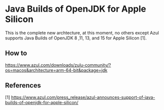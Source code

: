 # Java Builds of OpenJDK for Apple Silicon

This is the complete new archtecture, at this moment, no others except Azul supports Java Builds of OpenJDK 8 ,11, 13, and 15 for Apple Silicon [1].

## How to

<https://www.azul.com/downloads/zulu-community/?os=macos&architecture=arm-64-bit&package=jdk>

## References

[1] <https://www.azul.com/press_release/azul-announces-support-of-java-builds-of-openjdk-for-apple-silicon/>

